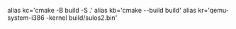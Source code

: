 alias kc='cmake -B build -S .'
alias kb='cmake --build build'
alias kr='qemu-system-i386 -kernel build/sulos2.bin'
